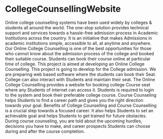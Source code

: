 # CollegeCounsellingWebsite
Online college counselling systems have been used widely by colleges & students all around the world. The one-stop solution provides technical support and services towards a hassle-free admission process in Academic Institutions across the country. It is an initiative that makes Admissions in academic institutions simple, accessible to all, at anytime and anywhere.
Our Online College Counselling is one of the best opportunities for those who cannot know about the admission process of the college and booked their suitable course. Students can book their course online at particular time of college.
This project is aimed at developing an Online College Counselling. This project is going to develop for the College admission. We are preparing web based software where the students can book their Seat. College can also interact with Students and maintain their seat. The Online College Counselling provides a website for booking college Course seat where any Students of internet can access it. Students is required to login to the system and book their preferable college course.
Course Counseling helps Students to find a career path and gives you the right direction towards your goal. Benefits of College Counselling and Course Counselling is a crucial step towards a focused career.
It also helps Students to set an achievable goal and helps Students to get trained for future obstacles. During course counseling, you are told about the upcoming hurdles, decisions you have to make, and career prospects Students can choose during and after the course completion.
